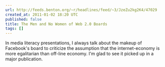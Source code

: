 ```yaml
---
url: http://feeds.benton.org/~r/headlines/feed/~3/JzeZu2kg2K4/47029
created_at: 2011-01-02 18:20 UTC
published: false
title: The Men and No Women of Web 2.0 Boards
tags: []
---
```


In media literacy presentations, I always talk about the makeup of Facebook's board to criticize the assumption that the internet-economy is more egalitarian than off-line economy. I'm glad to see it picked up in a major publication.
